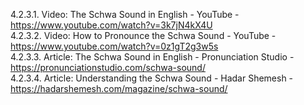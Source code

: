 4.2.3.1. Video: The Schwa Sound in English - YouTube - https://www.youtube.com/watch?v=3k7jN4kX4U  
4.2.3.2. Video: How to Pronounce the Schwa Sound - YouTube - https://www.youtube.com/watch?v=0z1gT2g3w5s  
4.2.3.3. Article: The Schwa Sound in English - Pronunciation Studio - https://pronunciationstudio.com/schwa-sound/  
4.2.3.4. Article: Understanding the Schwa Sound - Hadar Shemesh - https://hadarshemesh.com/magazine/schwa-sound/  
